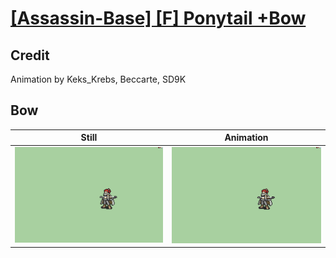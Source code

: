 # [\[Assassin-Base\] \[F\] Ponytail +Bow](../)

## Credit

Animation by Keks_Krebs, Beccarte, SD9K
	
## Bow

| Still | Animation |
| :---: | :-------: |
| ![Bow still](./Bow_000.png) | ![Bow animation](./Bow.gif) |
